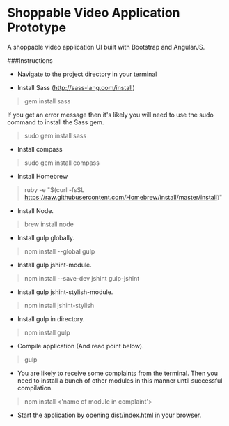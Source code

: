 # Shoppable Video Application Prototype

A shoppable video application UI built with Bootstrap and AngularJS.


###Instructions

* Navigate to the project directory in your terminal



* Install Sass (http://sass-lang.com/install)

> gem install sass



If you get an error message then it's likely you will need to use the sudo
command to install the Sass gem.

> sudo gem install sass



* Install compass

> sudo gem install compass



* Install Homebrew

> ruby -e "$(curl -fsSL https://raw.githubusercontent.com/Homebrew/install/master/install)"



* Install Node.

> brew install node



* Install gulp globally.

> npm install --global gulp



* Install gulp jshint-module.

> npm install --save-dev jshint gulp-jshint



* Install gulp jshint-stylish-module.

> npm install jshint-stylish



* Install gulp in directory.

> npm install gulp



* Compile application (And read point below).

> gulp



* You are likely to receive some complaints from the terminal.
  Then you need to install a bunch of other modules in this manner until successful
  compilation.



> npm install <'name of module in complaint'>



* Start the application by opening dist/index.html in your browser.

